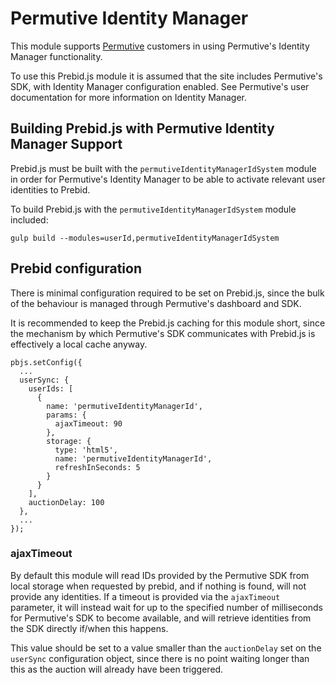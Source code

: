 # Permutive Identity Manager

This module supports [Permutive](https://permutive.com/) customers in using Permutive's Identity Manager functionality.

To use this Prebid.js module it is assumed that the site includes Permutive's SDK, with Identity Manager configuration
enabled. See Permutive's user documentation for more information on Identity Manager.

## Building Prebid.js with Permutive Identity Manager Support

Prebid.js must be built with the `permutiveIdentityManagerIdSystem` module in order for Permutive's Identity Manager to be able to
activate relevant user identities to Prebid.

To build Prebid.js with the `permutiveIdentityManagerIdSystem` module included:

```
gulp build --modules=userId,permutiveIdentityManagerIdSystem
```

## Prebid configuration

There is minimal configuration required to be set on Prebid.js, since the bulk of the behaviour is managed through
Permutive's dashboard and SDK.

It is recommended to keep the Prebid.js caching for this module short, since the mechanism by which Permutive's SDK
communicates with Prebid.js is effectively a local cache anyway.

```
pbjs.setConfig({
  ...
  userSync: {
    userIds: [
      {
        name: 'permutiveIdentityManagerId',
        params: {
          ajaxTimeout: 90
        },
        storage: {
          type: 'html5',
          name: 'permutiveIdentityManagerId',
          refreshInSeconds: 5
        }
      }
    ],
    auctionDelay: 100
  },
  ...
});
```

### ajaxTimeout

By default this module will read IDs provided by the Permutive SDK from local storage when requested by prebid, and if
nothing is found, will not provide any identities. If a timeout is provided via the `ajaxTimeout` parameter, it will
instead wait for up to the specified number of milliseconds for Permutive's SDK to become available, and will retrieve
identities from the SDK directly if/when this happens.

This value should be set to a value smaller than the `auctionDelay` set on the `userSync` configuration object, since
there is no point waiting longer than this as the auction will already have been triggered.